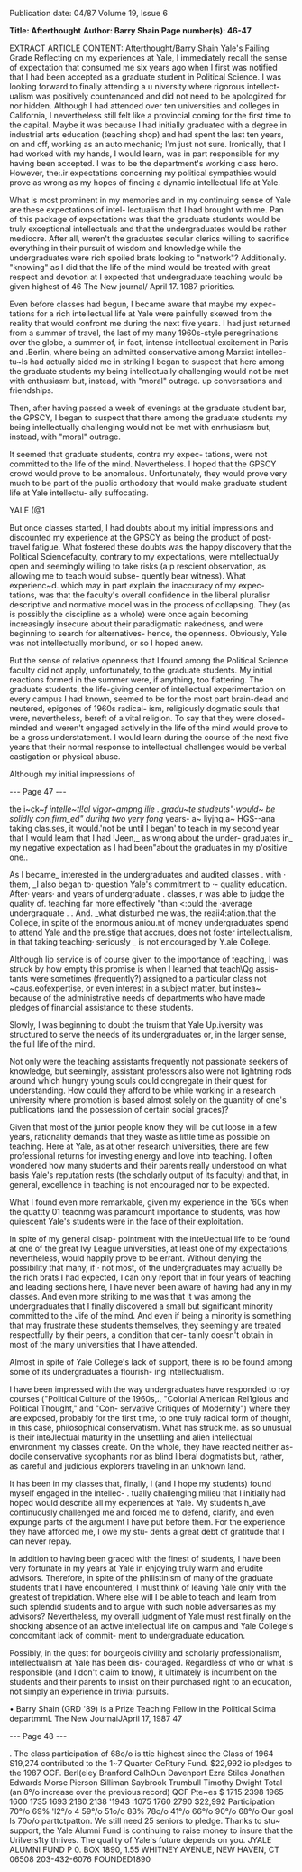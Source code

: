 Publication date: 04/87
Volume 19, Issue 6

**Title: Afterthought**
**Author: Barry Shain**
**Page number(s): 46-47**

EXTRACT ARTICLE CONTENT:
Afterthought/Barry Shain 
Yale's Failing Grade 
Reflecting on my experiences at Yale, I 
immediately 
recall 
the 
sense of 
expectation that consumed me six 
years ago when I first was notified that 
I had been accepted as a graduate 
student in Political Science. I was 
looking forward to finally attending a 
u niversity where rigorous intellect-
ualism was positively countenanced 
and did not need to be apologized for 
nor hidden. Although I had attended 
over ten universities and colleges in 
California, I nevertheless still felt like a 
provincial coming for the first time to 
the capital. Maybe it was because I had 
initially graduated with a degree in 
industrial arts education (teaching 
shop) and had spent the last ten years, 
on and off, working as an auto 
mechanic; I'm just not sure. Ironically, 
that I had worked with my hands, I 
would learn, was in part responsible 
for my having been accepted. I was to 
be the department's working class 
hero. 
However, the:.ir expectations 
concerning my political sympathies 
would prove as wrong as my hopes of 
finding a dynamic intellectual life at 
Yale. 

What is most prominent in my 
memories and in my continuing sense 
of Yale are these expectations of intel-
lectualism that I had brought with me. 
Pan of this package of expectations 
was that the graduate students would 
be truly exceptional intellectuals and 
that the undergraduates would be 
rather mediocre. After all, weren't the 
graduates secular clerics willing to 
sacrifice everything in their pursuit of 
wisdom and knowledge while the 
undergraduates were rich spoiled brats 
looking to "network"? Additionally. 
"knowing" as I did that the life of the 
mind would be treated with great 
respect and devotion 
at 
I 
expected that undergraduate teaching 
would be given 
highest of 
46 The New journal/ April 17. 1987 
priorities. 

Even before classes had begun, I 
became aware that maybe my expec-
tations for a rich intellectual life at Yale 
were painfully skewed from the reality 
that would confront me during the 
next five years. I had just returned 
from a summer of travel, the last of my 
many 1960s-style peregrinations over 
the globe, a summer of, in fact, intense 
intellectual excitement in Paris and 
.Berlin, 
where being an admitted 
conservative among Marxist intellec-
tu~ls had actually aided me in striking 
I began to suspect that 
here among the 
graduate students my 
being intellectually 
challenging would not 
be met with 
enthusiasm but, 
instead, with "moral" 
outrage. 
up 
conversations and 
friendships. 

Then, after having passed a week of 
evenings at the graduate student bar, 
the GPSCY, I began to suspect that there 
among the graduate students my being 
intellectually challenging would not be 
met with enrhusiasm but, instead, with 
"moral" outrage. 

It seemed 
that 
graduate students, contra my expec-
tations, were not committed to the life 
of the mind. Nevertheless. I hoped that 
the GPSCY crowd would prove to be 
anomalous. Unfortunately, they would 
prove very much to be part of the 
public orthodoxy that would make 
graduate student life at Yale intellectu-
ally suffocating. 

YALE 
(@1 

But once classes started, I had 
doubts about my initial impressions 
and discounted my experience at the 
GPSCY as being the product of post-
travel fatigue. What fostered these 
doubts was the happy discovery that 
the Political Sciencefaculty, contrary to 
my expectations, were mtellectuaUy 
open and seemingly willing to take 
risks (a p rescient observation, 
as 
allowing me to teach would subse-
quently 
bear 
witness). 
What 
experienc~d. which may in 
part 
explain the inaccuracy of my expec-
tations, was that the faculty's overall 
confidence in the 
liberal pluralisr 
descriptive and normative model was 
in the process of collapsing. They (as is 
possibly the discipline as a whole) were 
once again 
becoming 
increasingly 
insecure about their paradigmatic 
nakedness, and were beginning to 
search for alternatives-
hence, the 
openness. Obviously, Yale was not 
intellectually moribund, or so I hoped 
anew. 

But the sense of relative openness 
that I found among the Political Science 
faculty did not apply, unfortunately, to 
the graduate students. My initial 
reactions formed in the summer were, 
if anything, 
too flattering. The 
graduate students, 
the life-giving 
center of intellectual experimentation 
on every campus I had known, seemed 
to be for the most part brain-dead and 
neutered, epigones of 1960s radical-
ism, religiously dogmatic souls that 
were, nevertheless, bereft of a vital 
religion. To say that they were closed-
minded and weren't engaged actively 
in the life of the mind would prove to 
be a gross understatement. I would 
learn during the course of the next five 
years that their normal response to 
intellectual challenges would be verbal 
castigation or physical abuse. 

Although my initial impressions of


--- Page 47 ---

the i~ck~_f intelle~tl!al vigor~ampng ilie . 
gradu~te studeuts"·would~ be solidly 
con,firm_ed" durihg two yery fong_ years-
a~ liyjng a~ HGS--ana taking clas.ses, it 
would.'not be until I began' to teach in 
my second year that I would learn that 
I had !Jeen,_ as wrong about the under-
graduates in_ my negative expectation 
as I had been"about the graduates in 
my p'ositive one.. 

As I 
became_ interested in the 
undergraduates and audited classes . 
with · them, _I also began to· question 
Yale's commitment to ·- quality 
education. After· years· and years of 
undergraduate . classes, r was able to 
judge the quality of. teaching far more 
effectively "than <:ould the ·average 
undergraquate . . And. _what disturbed 
me was, the reaii4:ation.that the College, 
in spite of the enormous aniou.nt of 
money undergraduates spend to attend 
Yale and the pre.stige that accrues, does 
not foster intellectualism, in that 
taking teaching· serious!y _ is not 
encouraged by Y.ale College. 

Although lip service is of course 
given to the importance of teaching, l 
was struck by how empty this promise 
is when I learned that teach\Qg assis-
tants were sometimes (frequently?) 
assigned to a particular class not 
~caus.eofexpertise, or even interest in 
a subject matter, but instea~ because 
of the administrative needs of 
departments who have made pledges of 
financial assistance to these students. 

Slowly, I was beginning to doubt the 
truism that Yale Up.iversity was 
structured to serve the needs of its 
undergraduates or, in the larger sense, 
the full life of the mind. 

Not only were the teaching assistants 
frequently not passionate seekers of 
knowledge, 
but seemingly, 
assistant professors also were not 
lightning rods around which hungry 
young souls could congregate in their 
quest for understanding. How could 
they afford to be while working in a 
research university where promotion is 
based almost solely on the quantity of 
one's publications (and the possession 
of certain social graces)? 

Given that most of the junior people 
know they will be cut loose in a few 
years, rationality demands that they 
waste as little time as possible on 
teaching. Here at Yale, as at other 
research universities, there are few 
professional returns for 
investing 
energy and love into teaching. I often 
wondered how many students and 
their parents really understood on 
what basis Yale's reputation rests (the 
scholarly output of its faculty) and 
that, in general, excellence in teaching 
is not encouraged nor to be expected. 

What I found even more remarkable, 
given my experience in the '60s when 
the quattty 
01 
teacnmg was 
paramount importance to students, 
was how quiescent Yale's students were 
in the face of their exploitation. 

In spite of my general disap-
pointment with the inteUectual life to 
be found at one of the great Ivy League 
universities, 
at least one of my 
expectations, nevertheless, would 
happily prove to be errant. Without 
denying the possibility that many, if 
· not most, of the undergraduates may 
actually be the rich brats I had 
expected, I can only report that in four 
years of teaching and leading sections 
here, I have never been aware of 
having had any in my classes. And 
even more striking to me was that it 
was among the undergraduates that I 
finally 
discovered 
a 
small but 
significant minority committed to the 
Jife of the mind. And even if being a 
minority 
is something that may 
frustrate these students themselves, 
they seemingly are treated respectfully 
by their peers, a condition that cer-
tainly doesn't obtain in most of the 
many universities that I have attended. 

Almost in spite of Yale College's lack of 
support, there is ro be found among 
some of its undergraduates a flourish-
ing intellectualism. 

I have been impressed with the way 
undergraduates have responded to roy 
courses ("Political Culture of the 
1960s,., "Colonial American Rel1gious 
and Political Thought," and "Con-
servative Critiques of Modernity") 
where they are exposed, probably for 
the first time, to one truly radical form 
of thought, in this case, philosophical 
conservatism. What has struck me. as 
so unusual is their inteJlectual maturity 
in the unsettling and alien intellectual 
environment my classes create. On the 
whole, they have reacted neither as-
docile conservative sycophants nor as 
blind liberal dogmatists but, rather, as 
careful and judicious explorers 
traveling in an unknown land. 

It has been in my classes that, 
finally, I (and I hope my students) 
found myself engaged in the intellec- . 
tually challenging milieu that I initially 
had hoped would describe all my 
experiences at Yale. My students h_ave 
continuously challenged me and forced 
me to defend, clarify, and even 
expunge parts of the argument l have 
put before them. For the experience 
they have afforded me, I owe my stu-
dents a great debt of gratitude that I 
can never repay. 

In addition to having been graced 
with the finest of students, I have been 
very fortunate in my years at Yale in 
enjoying truly warm and erudite 
advisors. Therefore, in spite of the 
philistinism of many of the graduate 
students that I have encountered, I 
must think of leaving Yale only with 
the greatest of trepidation. Where else 
will I be able to teach and learn from 
such splendid students and to argue 
with such noble adversaries as my 
advisors? Nevertheless, my overall 
judgment of Yale must rest finally on 
the shocking absence of an active 
intellectual life on campus and Yale 
College's concomitant lack of commit-
ment to undergraduate education. 

Possibly, in the quest for bourgeois 
civility and scholarly professionalism, 
intellectualism at Yale has been dis-
couraged. Regardless of who or what is 
responsible (and I don't claim to 
know), it ultimately is incumbent on 
the students and their parents to insist 
on their purchased right to an education, 
not simply an experience in trivial 
pursuits. 

• 
Barry Shain (GRD '89) is a Prize Teaching 
Fellow in the Political Scima departmmL 
The New JournaiJApril 17, 1987 47 



--- Page 48 ---

. The class participation of 68o/o is ttie highest 
since the Class of 1964 
S19,274 contributed to the 1~7 Quarter CeRtury Fund. 
$22,992 io pledges to the 1987 OCF. 
Berl(eley 
Branford 
CalhOun 
Davenport 
Ezra Stiles 
Jonathan Edwards 
Morse 
Pierson 
Silliman 
Saybrook 
Trumbull 
Timothy Dwight 
Total 
(an 8°/o increase over the previous record) 
QCF Pte~es 
$ 1715 
2398 
1965 
1600 
1735 
1693 
2180 
2138 
'1943 
:1075 
1760 
2790 
$22,992 
Participation 
70°/o 
69% 
'l2°/o 
4 59°/o 
51o/o 
83% 
78o/o 
41°/o 
66°/o 
90°/o 
68°/o 
Our goal ls 70o/o parttctpatton. We still need 25 seniors to pledge. 
Thanks to stu~ support, the Yale Alumni Fund is continuing to raise 
money to insure that the Urilvers1ty thrives. The quality of Yale's future 
depends on you. 
JYALE ALUMNI FUND 
P 0. BOX 1890, 1.55 WHITNEY AVENUE, NEW HAVEN, CT 06508 203-432-6076 
FOUNDED1890